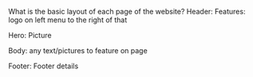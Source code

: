 What is the basic layout of each page of the website?
Header:
Features:
logo on left
menu to the right of that

Hero:
Picture

Body:
any text/pictures to feature on page

Footer:
Footer details
